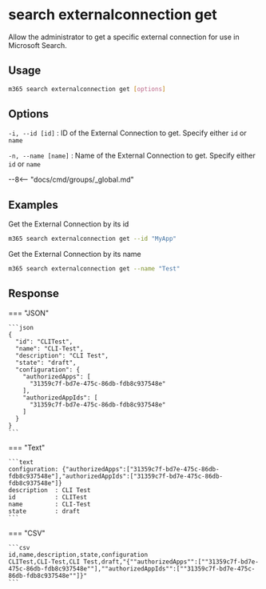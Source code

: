 # search externalconnection get

Allow the administrator to get a specific external connection for use in Microsoft Search.

## Usage

```sh
m365 search externalconnection get [options]
```

## Options

`-i, --id [id]`
: ID of the External Connection to get. Specify either `id` or `name`

`-n, --name [name]`
: Name of the External Connection to get. Specify either `id` or `name`

--8<-- "docs/cmd/groups/_global.md"

## Examples

Get the External Connection by its id

```sh
m365 search externalconnection get --id "MyApp"
```

Get the External Connection by its name

```sh
m365 search externalconnection get --name "Test"
```

## Response

=== "JSON"

    ```json
    {
      "id": "CLITest",
      "name": "CLI-Test",
      "description": "CLI Test",
      "state": "draft",
      "configuration": {
        "authorizedApps": [
          "31359c7f-bd7e-475c-86db-fdb8c937548e"
        ],
        "authorizedAppIds": [
          "31359c7f-bd7e-475c-86db-fdb8c937548e"
        ]
      }
    }
    ```

=== "Text"

    ```text
    configuration: {"authorizedApps":["31359c7f-bd7e-475c-86db-fdb8c937548e"],"authorizedAppIds":["31359c7f-bd7e-475c-86db-fdb8c937548e"]}
    description  : CLI Test
    id           : CLITest
    name         : CLI-Test
    state        : draft
    ```

=== "CSV"

    ```csv
    id,name,description,state,configuration
    CLITest,CLI-Test,CLI Test,draft,"{""authorizedApps"":[""31359c7f-bd7e-475c-86db-fdb8c937548e""],""authorizedAppIds"":[""31359c7f-bd7e-475c-86db-fdb8c937548e""]}"
    ```
